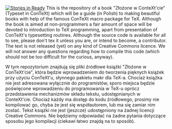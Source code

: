 [![Stories in Ready](https://badge.waffle.io/expilo/typeset-in-context.png?label=ready&title=Ready)](https://waffle.io/expilo/typeset-in-context)
This is the repository of a book "Złożone w ConteXt'cie" (Typeset in ConTeXt) which will be a guide (in Polish) to making beautiful books with help of the famous ConTeXt macro package for TeX. Although the book is aimed at non-programmers a fair amount of space will be devoted to introduction to TeX programming, apart from presentation of ConTeXt's typesetting routines. Although the source code is available for all to see, please don't tex it unless you are, or intend to become, a contributor. The text is not released (yet) on any kind of Creative Commons licence. We will not answer any questions regarding how to compile this code (which should not be too difficult for the curious, anyway). 

W tym repozytorium znajdują się pliki źródłowe książki "Złożone w ConTeXt'cie", która będzie wprowadzeniem do tworzenia pięknych książek przy użyciu ConTeXt'u,  słynnego pakietu makr dla TeX-a. Chociaż książka nie jest adresowana wyłącznie do programistów, sporo miejsca będzie poświęcone wprowadzeniu do programowania w TeX-u oprócz przedstawienia mechanizmów składu tekstu, udostępnianych w ConteXt'cie. Chociaż każdy ma dostęp do kodu źródłowego, prosimy nie kompilować go, chyba że jest się współautorem, lub ma się zamiar nim zostać. Tekst książki nie jest (jeszcze) udostępniony na żadnej licencji Creative Commons. Nie będziemy odpowiadać na żadne pytania dotyczące sposobu jego kompilacji (ciekawi łatwo znajdą na to sposób). 
